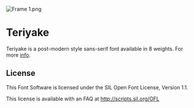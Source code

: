 ![Frame 1.png](https://i.loli.net/2021/04/13/JSUcp4WhzaNIfFR.png)
<br/>
# Teriyake

Teriyake is a post-modern style sans-serif font available in 8 weights. For more [info](https://www.behance.net/gallery/108675449/Teriyake).

## License

This Font Software is licensed under the SIL Open Font License, Version 1.1.

This license is available with an FAQ at http://scripts.sil.org/OFL






